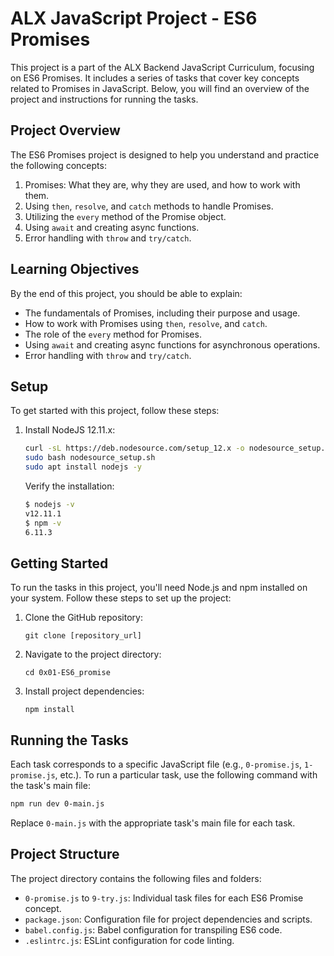 # ALX JavaScript Project - ES6 Promises

This project is a part of the ALX Backend JavaScript Curriculum, focusing on ES6 Promises. It includes a series of tasks that cover key concepts related to Promises in JavaScript. Below, you will find an overview of the project and instructions for running the tasks.

## Project Overview

The ES6 Promises project is designed to help you understand and practice the following concepts:

1. Promises: What they are, why they are used, and how to work with them.
2. Using `then`, `resolve`, and `catch` methods to handle Promises.
3. Utilizing the `every` method of the Promise object.
4. Using `await` and creating async functions.
5. Error handling with `throw` and `try/catch`.

## Learning Objectives

By the end of this project, you should be able to explain:

- The fundamentals of Promises, including their purpose and usage.
- How to work with Promises using `then`, `resolve`, and `catch`.
- The role of the `every` method for Promises.
- Using `await` and creating async functions for asynchronous operations.
- Error handling with `throw` and `try/catch`.

## Setup

To get started with this project, follow these steps:

1. Install NodeJS 12.11.x:

   ```bash
   curl -sL https://deb.nodesource.com/setup_12.x -o nodesource_setup.sh
   sudo bash nodesource_setup.sh
   sudo apt install nodejs -y
   ```

   Verify the installation:

   ```bash
   $ nodejs -v
   v12.11.1
   $ npm -v
   6.11.3
   ```

## Getting Started

To run the tasks in this project, you'll need Node.js and npm installed on your system. Follow these steps to set up the project:

1. Clone the GitHub repository:

   ```
   git clone [repository_url]
   ```

2. Navigate to the project directory:

   ```
   cd 0x01-ES6_promise
   ```

3. Install project dependencies:

   ```
   npm install
   ```

## Running the Tasks

Each task corresponds to a specific JavaScript file (e.g., `0-promise.js`, `1-promise.js`, etc.). To run a particular task, use the following command with the task's main file:

```bash
npm run dev 0-main.js
```

Replace `0-main.js` with the appropriate task's main file for each task.

## Project Structure

The project directory contains the following files and folders:

- `0-promise.js` to `9-try.js`: Individual task files for each ES6 Promise concept.
- `package.json`: Configuration file for project dependencies and scripts.
- `babel.config.js`: Babel configuration for transpiling ES6 code.
- `.eslintrc.js`: ESLint configuration for code linting.
